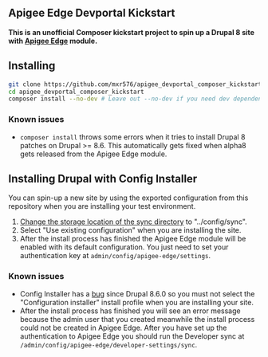Apigee Edge Devportal Kickstart
-------------------------------

**This is an unofficial Composer kickstart project to spin up a Drupal
8 site with [Apigee Edge](http://dgo.to/apigee_edge) module.**

## Installing

```sh
git clone https://github.com/mxr576/apigee_devportal_composer_kickstart.git
cd apigee_devportal_composer_kickstart
composer install --no-dev # Leave out --no-dev if you need dev dependencies.
```

### Known issues
* `composer install` throws some errors when it tries to install Drupal 8
patches on Drupal >= 8.6. This automatically gets fixed when alpha8
gets released from the Apigee Edge module.

## Installing Drupal with Config Installer

You can spin-up a new site by using the exported configuration from this
repository when you are installing your test environment.

1. [Change the storage location of the sync directory](https://www.drupal.org/docs/8/configuration-management/changing-the-storage-location-of-the-sync-directory) to "../config/sync".
2. Select "Use existing configuration" when you are installing the site.
3. After the install process has finished the Apigee Edge module will be enabled
with its default configuration. You just need to set your authentication
key at `admin/config/apigee-edge/settings`.

### Known issues
* Config Installer has a [bug](https://www.drupal.org/project/config_installer/issues/2998832)
since Drupal 8.6.0 so you must not select the "Configuration installer"
install profile when you are installing your site.
* After the install process has finished you will see an error message
because the admin user that you created meanwhile the install process
could not be created in Apigee Edge. After you have set up the
authentication to Apigee Edge you should run the Developer sync at
`/admin/config/apigee-edge/developer-settings/sync`.
